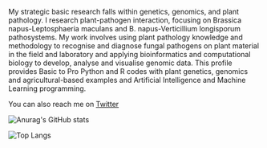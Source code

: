 My strategic basic research falls within genetics, genomics, and plant pathology. I research plant-pathogen interaction, focusing on Brassica napus-Leptosphaeria maculans and B. napus-Verticillium longisporum pathosystems. My work involves using plant pathology knowledge and methodology to recognise and diagnose fungal pathogens on plant material in the field and laboratory and applying bioinformatics and computational biology to develop, analyse and visualise genomic data.
This profile provides Basic to Pro Python and R codes with plant genetics, genomics and agricultural-based examples and Artificial Intelligence and Machine Learning programming.

You can also reach me on [Twitter](https://twitter.com/A_Dolatabadian)



![Anurag's GitHub stats](https://github-readme-stats.vercel.app/api?username=Aria-Dolatabadian)

![Top Langs](https://github-readme-stats.vercel.app/api/top-langs/?username=Aria-Dolatabadian)



